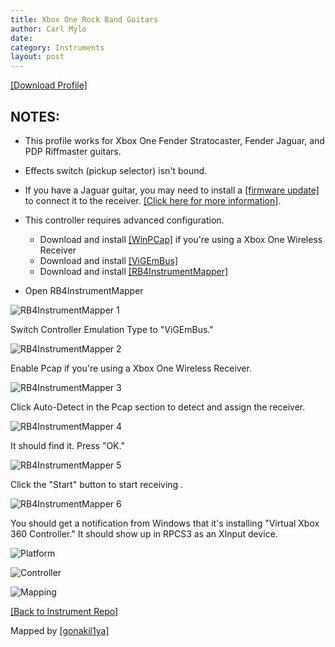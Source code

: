```yaml
---
title: Xbox One Rock Band Guitars
author: Carl Mylo
date: 
category: Instruments
layout: post
---
```


[[Download Profile]](https://github.com/hmxmilohax/rb3-pc/raw/main/instrument-repo/Xbox%20One%20Rock%20Band%204%20Guitar.7z)

## NOTES:
* This profile works for Xbox One Fender Stratocaster, Fender Jaguar, and PDP Riffmaster guitars.
* Effects switch (pickup selector) isn't bound.
* If you have a Jaguar guitar, you may need to install a [[firmware update]](https://bit.ly/2UHzonU) to connect it to the receiver. [[Click here for more information]](https://bit.ly/2UHzonU).
* This controller requires advanced configuration.
	* Download and install [[WinPCap]](https://www.winpcap.org/install/bin/WinPcap_4_1_3.exe) if you're using a Xbox One Wireless Receiver
	* Download and install [[ViGEmBus]](https://github.com/nefarius/ViGEmBus/releases/tag/v1.22.0)
	* Download and install [[RB4InstrumentMapper]](https://github.com/TheNathannator/RB4InstrumentMapper/releases/tag/v4.0.4)

* Open RB4InstrumentMapper

![RB4InstrumentMapper 1](https://raw.githubusercontent.com/hmxmilohax/rb3-pc/main/assets/images/instruments/rb4inst1.png "RB4InstrumentMapper 1")  

Switch Controller Emulation Type to "ViGEmBus."

![RB4InstrumentMapper 2](https://raw.githubusercontent.com/hmxmilohax/rb3-pc/main/assets/images/instruments/rb4inst2.png "RB4InstrumentMapper 2")  

Enable Pcap if you're using a Xbox One Wireless Receiver.

![RB4InstrumentMapper 3](https://raw.githubusercontent.com/hmxmilohax/rb3-pc/main/assets/images/instruments/rb4inst3.png "RB4InstrumentMapper 3")  

Click Auto-Detect in the Pcap section to detect and assign the receiver.

![RB4InstrumentMapper 4](https://raw.githubusercontent.com/hmxmilohax/rb3-pc/main/assets/images/instruments/rb4inst4.png "RB4InstrumentMapper 4")  

It should find it. Press "OK."

![RB4InstrumentMapper 5](https://raw.githubusercontent.com/hmxmilohax/rb3-pc/main/assets/images/instruments/rb4inst5.png "RB4InstrumentMapper 5")  

Click the "Start" button to start receiving .

![RB4InstrumentMapper 6](https://raw.githubusercontent.com/hmxmilohax/rb3-pc/main/assets/images/instruments/rb4inst6.png "RB4InstrumentMapper 6")  

You should get a notification from Windows that it's installing "Virtual Xbox 360 Controller." It should show up in RPCS3 as an XInput device.


![Platform](https://raw.githubusercontent.com/hmxmilohax/rb3-pc/main/assets/images/instruments/360.png "Platform") 

![Controller](https://raw.githubusercontent.com/hmxmilohax/rb3-pc/main/assets/images/instruments/xbxgtrscontroller.png "Controller") 

![Mapping](https://raw.githubusercontent.com/hmxmilohax/rb3-pc/main/assets/images/instruments/360rbgtrsmapping.png "Mapping") 

[[Back to Instrument Repo]](https://hmxmilohax.github.io/rb3-pc/english/instrumentrepo/#instrument-list)



Mapped by [[gonakil1ya]](https://linktr.ee/Gonakil1ya)